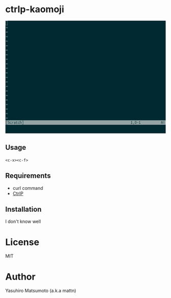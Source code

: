 # ctrlp-kaomoji

![](https://raw.githubusercontent.com/mattn/ctrlp-kaomoji/master/data/screenshot.gif)

## Usage

`<c-x><c-f>`

## Requirements

* curl command
* [CtrlP](https://github.com/kien/ctrlp.vim)

## Installation

I don't know well

# License

MIT

# Author

Yasuhiro Matsumoto (a.k.a mattn)

